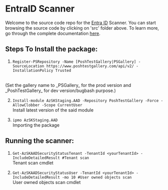 # EntraID Scanner

Welcome to the source code repo for the [Entra ID](https://www.microsoft.com/en-in/security/business/identity-access/microsoft-entra-id) Scanner. You can start browsing the source code by clicking on 'src' folder above. To learn more, go through the complete documentation [here](https://github.com/azsk/DevOpsKit-docs).

## Steps To Install the package:
1. `Register-PSRepository -Name [PoshTestGallery|PSGallery] -SourceLocation https://www.poshtestgallery.com/api/v2/ -InstallationPolicy Trusted`
<br>
(Set the gallery name to _PSGallery_ for the prod version and _PoshTestGallery_ for dev version/bugbash purpose.)

2. `Install-module AzSKStaging.AAD -Repository PoshTestGallery -Force -AllowClobber -Scope CurrentUser`
<br>Install latest version of the said module

3. `ipmo AzSKStaging.AAD`
<br>Importing the package

## Running the scanner: 
1. `Get-AzSKAADSecurityStatusTenant -TenantId <yourTenantId> -IncludeDetailedResult #Tenant scan`
<br>Tenant scan cmdlet

2. `Get-AzSKAADSecurityStatusUser -TenantId <yourTenantId> -IncludeDetailedResult -mo 10 #User owned objects scan`
<br>User owned objects scan cmdlet